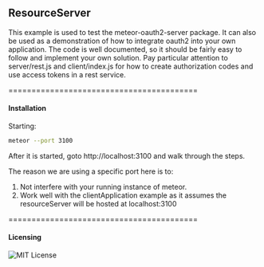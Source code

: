 ## ResourceServer  

This example is used to test the meteor-oauth2-server package.
It can also be used as a demonstration of how to integrate oauth2
into your own application. The code is well documented, so it should
be fairly easy to follow and implement your own solution. Pay
particular attention to server/rest.js and client/index.js for how
to create authorization codes and use access tokens in a rest service.

=========================================
#### Installation

Starting:

``` sh
meteor --port 3100
```
After it is started, goto http://localhost:3100 and walk through the steps.

The reason we are using a specific port here is to:
 1. Not interfere with your running instance of meteor.
 2. Work well with the clientApplication example as it assumes the resourceServer
will be hosted at localhost:3100

=========================================
#### Licensing  

![MIT License](https://img.shields.io/badge/license-MIT-blue.svg)
